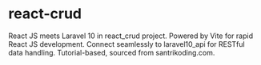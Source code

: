 # react-crud
 React JS meets Laravel 10 in react_crud project. Powered by Vite for rapid React JS development. Connect seamlessly to laravel10_api for RESTful data handling. Tutorial-based, sourced from santrikoding.com.
